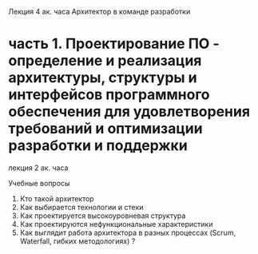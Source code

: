 Лекция 4 ак. часа Архитектор в команде разработки

# часть 1. Проектирование ПО - определение и реализация архитектуры, структуры и интерфейсов программного обеспечения для удовлетворения требований и оптимизации разработки и поддержки

лекция 2 ак. часа

Учебные вопросы
1. Кто такой архитектор
2. Как выбирается технологии и стеки
3. Как проектируется высокоуровневая структура
4. Как проектируются нефункциональные характеристики
5. Как выглядит работа архитектора в разных процессах (Scrum, Waterfall, гибких методологиях) ?

